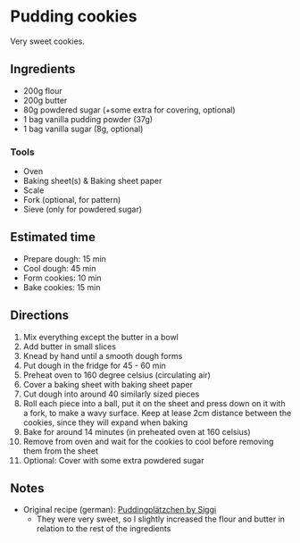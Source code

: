 # Pudding cookies

Very sweet cookies.

## Ingredients

- 200g flour
- 200g butter
- 80g powdered sugar (+some extra for covering, optional)
- 1 bag vanilla pudding powder (37g)
- 1 bag vanilla sugar (8g, optional)

### Tools

- Oven
- Baking sheet(s) & Baking sheet paper
- Scale
- Fork (optional, for pattern)
- Sieve (only for powdered sugar)

## Estimated time

- Prepare dough: 15 min
- Cool dough: 45 min
- Form cookies: 10 min
- Bake cookies: 15 min

## Directions

1. Mix everything except the butter in a bowl
2. Add butter in small slices
3. Knead by hand until a smooth dough forms
4. Put dough in the fridge for 45 - 60 min
5. Preheat oven to 160 degree celsius (circulating air)
6. Cover a baking sheet with baking sheet paper
7. Cut dough into around 40 similarly sized pieces
8. Roll each piece into a ball, put it on the sheet and press down on it with a fork, to make a wavy surface.
    Keep at lease 2cm distance between the cookies, since they will expand when baking
9. Bake for around 14 minutes (in preheated oven at 160 celsius)
10. Remove from oven and wait for the cookies to cool before removing them from the sheet
11. Optional: Cover with some extra powdered sugar

## Notes

- Original recipe (german): [Puddingplätzchen by Siggi](https://www.einfachbacken.de/rezepte/puddingplaetzchen-dein-neues-lieblings-rezept)
    - They were very sweet, so I slightly increased the flour and butter in relation to the rest of the ingredients
